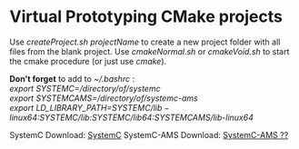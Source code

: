 # Virtual Prototyping CMake projects

Use  *createProject.sh  projectName*  to create a new project folder with all files from the blank project.
Use *cmakeNormal.sh* or *cmakeVoid.sh* to start the cmake procedure (or just use *cmake*).

**Don't forget** to add to *~/.bashrc* :  
*export SYSTEMC=/directory/of/systemc*  
*export SYSTEMCAMS=/directory/of/systemc-ams*  
*export LD_LIBRARY_PATH=$SYSTEMC/lib-linux64:$SYSTEMC/lib:$SYSTEMC/lib64:$SYSTEMCAMS/lib-linux64*  


SystemC Download: [SystemC](http://www.accellera.org/downloads/standards/systemc)
SystemC-AMS Download: [SystemC-AMS ??](https://www.coseda-tech.com/systemc-ams-proof-of-concept)
